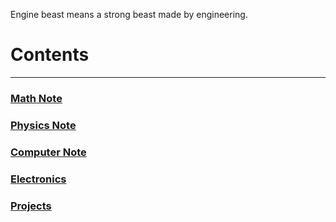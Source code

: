 Engine beast means a strong beast made by engineering.

# Contents
---

### [Math Note](https://enginebeast.github.io/Math/)

### [Physics Note](https://enginebeast.github.io/Physics/)

### [Computer Note](https://enginebeast.github.io/Computer/)

### [Electronics](https://enginebeast.github.io/Electronics/)

### [Projects](https://enginebeast.github.io/Projects/)
